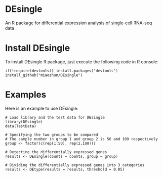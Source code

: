 # DEsingle
An R package for differential expression analysis of single-cell RNA-seq data

# Install DEsingle
To install DEsingle R package, just execute the following code in R console:
```
if(!require(devtools)) install.packages("devtools")
install_github("miaozhun/DEsingle")
```

# Examples
Here is an example to use DEsingle:
```
# Load library and the test data for DEsingle
library(DEsingle)
data(TestData)

# Specifying the two groups to be compared
# The sample number in group 1 and group 2 is 50 and 100 respectively
group <- factor(c(rep(1,50), rep(2,100)))

# Detecting the differentially expressed genes
results <- DEsingle(counts = counts, group = group)

# Dividing the differentially expressed genes into 3 categories
results <- DEtype(results = results, threshold = 0.05)
```
